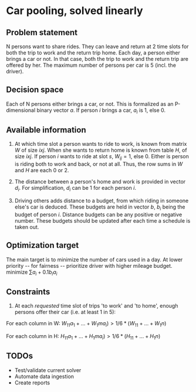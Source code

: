 # Car pooling, solved linearly

## Problem statement

N persons want to share rides.
They can leave and return at 2 time slots for both the trip to work and the return trip home.
Each day, a person either brings a car or not.
In that case, both the trip to work and the return trip are offered by her.
The maximum number of persons per car is 5 (incl. the driver).

## Decision space

Each of N persons either brings a car, or not.
This is formalized as an P-dimensional binary vector $a$.
If person $i$ brings a car, $a_i$ is 1, else 0.

## Available information

1. At which time slot a person wants to ride to work,
is known from matrix $W$ of size $i x j$.
When she wants to return home is known from table $H$, of size $i x j$.
If person $i$ wants to ride at slot $s$, $W_{ij} = 1$, else $0$.
Either is person is riding both to work and back, or not at all.
Thus, the row sums in $W$ and $H$ are each $0$ or $2$.

2. The distance between a person's home and work is provided in vector $d_i$.
For simplification, $d_i$ can be 1 for each person $i$.

3. Driving others adds distance to a budget, from which riding in someone else's car is deduced.
These budgets are held in vector $b$, $b_i$ being the budget of person $i$.
Distance budgets can be any positive or negative number.
These budgets should be updated after each time a schedule is taken out.

## Optimization target

The main target is to minimize the number of cars used in a day.
At lower priority -- for fairness -- prioritize driver with higher mileage budget.
minimize $\sum a_i + 0.1 b_i a_i$

## Constraints

1. At each *requested* time slot of trips 'to work' and 'to home', enough persons offer their car (i.e. at least 1 in 5):

For each column in W: $W_11 a_1 + ... + W_1m a_i) > 1/6 * (W_11 + ... + W_1n)$

For each column in H: $H_11 a_1 + ... + H_1m a_i) > 1/6 * (H_11 + ... + H_1n)$

## TODOs

* Test/validate current solver
* Automate data ingestion
* Create reports
